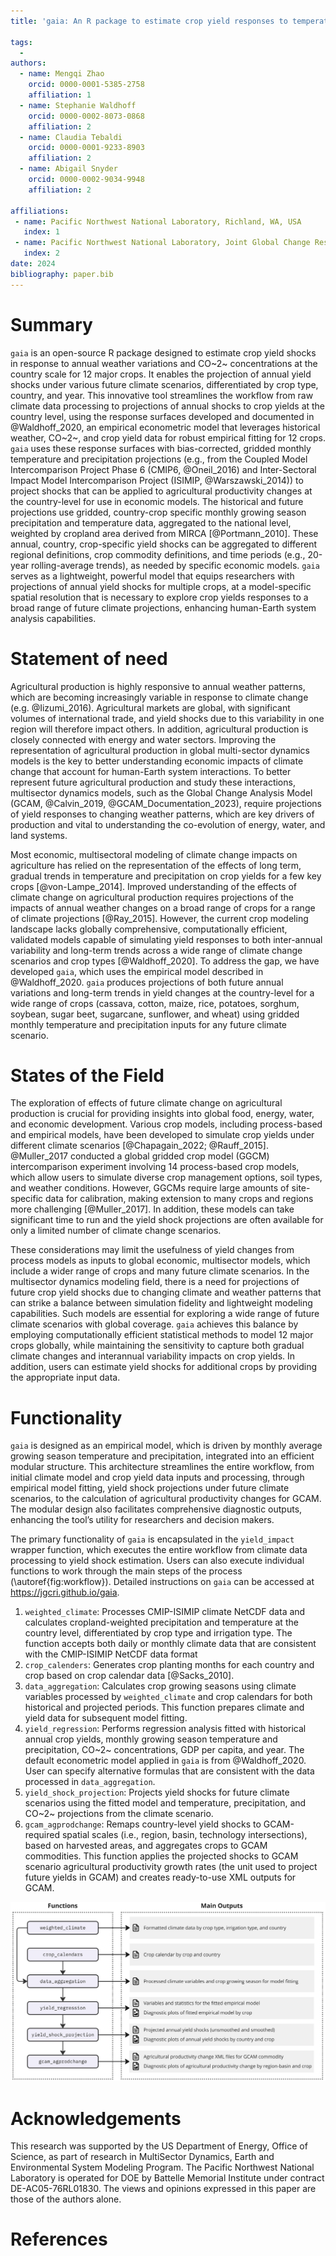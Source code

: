 ```yaml
---
title: 'gaia: An R package to estimate crop yield responses to temperature and precipitation'

tags:
  - 
authors:
  - name: Mengqi Zhao
    orcid: 0000-0001-5385-2758
    affiliation: 1
  - name: Stephanie Waldhoff
    orcid: 0000-0002-8073-0868
    affiliation: 2
  - name: Claudia Tebaldi
    orcid: 0000-0001-9233-8903
    affiliation: 2
  - name: Abigail Snyder
    orcid: 0000-0002-9034-9948
    affiliation: 2

affiliations:
 - name: Pacific Northwest National Laboratory, Richland, WA, USA
   index: 1
 - name: Pacific Northwest National Laboratory, Joint Global Change Research Institute, College Park, MD, USA
   index: 2
date: 2024
bibliography: paper.bib
---
```


# Summary

`gaia` is an open-source R package designed to estimate crop yield shocks in response to annual weather variations and CO~2~ concentrations at the country scale for 12 major crops. It enables the projection of annual yield shocks under various future climate scenarios, differentiated by crop type, country, and year. This innovative tool streamlines the workflow from raw climate data processing to projections of annual shocks to crop yields at the country level, using the response surfaces developed and documented in @Waldhoff_2020, an empirical econometric model that leverages historical weather, CO~2~, and crop yield data for robust empirical fitting for 12 crops. `gaia` uses these response surfaces with bias-corrected, gridded monthly temperature and precipitation projections (e.g., from the Coupled Model Intercomparison Project Phase 6 (CMIP6, @Oneil_2016) and Inter-Sectoral Impact Model Intercomparison Project (ISIMIP, @Warszawski_2014)) to project shocks that can be applied to agricultural productivity changes at the country-level for use in economic models. The historical and future projections use gridded, country-crop specific monthly growing season precipitation and temperature data, aggregated to the national level, weighted by cropland area derived from MIRCA [@Portmann_2010]. These annual, country, crop-specific yield shocks can be aggregated to different regional definitions, crop commodity definitions, and time periods (e.g., 20-year rolling-average trends), as needed by specific economic models. `gaia` serves as a lightweight, powerful model that equips researchers with projections of annual yield shocks for multiple crops, at a model-specific spatial resolution that is necessary to explore crop yields responses to a broad range of future climate projections, enhancing human-Earth system analysis capabilities.


# Statement of need

Agricultural production is highly responsive to annual weather patterns, which are becoming increasingly variable in response to climate change (e.g. @Iizumi_2016). Agricultural markets are global, with significant volumes of international trade, and yield shocks due to this variability in one region will therefore impact others. In addition, agricultural production is closely connected with energy and water sectors. Improving the representation of agricultural production in global multi-sector dynamics models is the key to better understanding economic impacts of climate change that account for human-Earth system interactions. To better represent future agricultural production and study these interactions, multisector dynamics models, such as the Global Change Analysis Model (GCAM, @Calvin_2019, @GCAM_Documentation_2023), require projections of yield responses to changing weather patterns, which are key drivers of production and vital to understanding the co-evolution of energy, water, and land systems.

Most economic, multisectoral modeling of climate change impacts on agriculture has relied on the representation of the effects of long term, gradual trends in temperature and precipitation on crop yields for a few key crops [@von-Lampe_2014]. Improved understanding of the effects of climate change on agricultural production requires projections of the impacts of annual weather changes on a broad range of crops for a range of climate projections [@Ray_2015]. However, the current crop modeling landscape lacks globally comprehensive, computationally efficient, validated models capable of simulating yield responses to both inter-annual variability and long-term trends across a wide range of climate change scenarios and crop types [@Waldhoff_2020]. To address the gap, we have developed `gaia`, which uses the empirical model described in @Waldhoff_2020. `gaia` produces projections of both future annual variations and long-term trends in yield changes at the country-level for a wide range of crops (cassava, cotton, maize, rice, potatoes, sorghum, soybean, sugar beet, sugarcane, sunflower, and wheat) using gridded monthly temperature and precipitation inputs for any future climate scenario.


# States of the Field

The exploration of effects of future climate change on agricultural production is crucial for providing insights into global food, energy, water, and economic development. Various crop models, including process-based and empirical models, have been developed to simulate crop yields under different climate scenarios [@Chapagain_2022; @Rauff_2015]. @Muller_2017 conducted a global gridded crop model (GGCM) intercomparison experiment involving 14 process-based crop models, which allow users to simulate diverse crop management options, soil types, and weather conditions. However, GGCMs require large amounts of site-specific data for calibration, making extension to many crops and regions more challenging [@Muller_2017]. In addition, these models can take significant time to run and the yield shock projections are often available for only a limited number of climate change scenarios.

These considerations may limit the usefulness of yield changes from process models as inputs to global economic, multisector models, which include a wider range of crops and many future climate scenarios. In the multisector dynamics modeling field, there is a need for projections of future crop yield shocks due to changing climate and weather patterns that can strike a balance between simulation fidelity and lightweight modeling capabilities. Such models are essential for exploring a wide range of future climate scenarios with global coverage. `gaia` achieves this balance by employing computationally efficient statistical methods to model 12 major crops globally, while maintaining the sensitivity to capture both gradual climate changes and interannual variability impacts on crop yields. In addition, users can estimate yield shocks for additional crops by providing the appropriate input data.


# Functionality

`gaia` is designed as an empirical model, which is driven by monthly average growing season temperature and precipitation, integrated into an efficient modular structure. This architecture streamlines the entire workflow, from initial climate model and crop yield data inputs and processing, through empirical model fitting, yield shock projections under future climate scenarios, to the calculation of agricultural productivity changes for GCAM. The modular design also facilitates comprehensive diagnostic outputs, enhancing the tool’s utility for researchers and decision makers.

The primary functionality of `gaia` is encapsulated in the `yield_impact` wrapper function, which executes the entire workflow from climate data processing to yield shock estimation. Users can also execute individual functions to work through the main steps of the process (\autoref{fig:workflow}). Detailed instructions on `gaia` can be accessed at https://jgcri.github.io/gaia.


1. `weighted_climate`: Processes CMIP-ISIMIP climate NetCDF data and calculates cropland-weighted precipitation and temperature at the country level, differentiated by crop type and irrigation type. The function accepts both daily or monthly climate data that are consistent with the CMIP-ISIMIP NetCDF data format
2. `crop_calenders`: Generates crop planting months for each country and crop based on crop calendar data [@Sacks_2010].
3. `data_aggregation`: Calculates crop growing seasons using climate variables processed by `weighted_climate` and crop calendars for both historical and projected periods. This function prepares climate and yield data for subsequent model fitting.
4. `yield_regression`: Performs regression analysis fitted with historical annual crop yields, monthly growing season temperature and precipitation, CO~2~ concentrations, GDP per capita, and year. The default econometric model applied in `gaia` is from @Waldhoff_2020. User can specify alternative formulas that are consistent with the data processed in `data_aggregation`.
5. `yield_shock_projection`: Projects yield shocks for future climate scenarios using the fitted model and temperature, precipitation, and CO~2~ projections from the climate scenario.
6. `gcam_agprodchange`: Remaps country-level yield shocks to GCAM-required spatial scales (i.e., region, basin, technology intersections), based on harvested areas, and aggregates crops to GCAM commodities. This function applies the projected shocks to GCAM scenario agricultural productivity growth rates (the unit used to project future yields in GCAM) and creates ready-to-use XML outputs for GCAM.


![The gaia workflow showing the functions and the corresponding outputs of modeling crop yield shocks to weather variables using an empirical econometric model. \label{fig:workflow}](workflow.jpg)


# Acknowledgements
This research was supported by the US Department of Energy, Office of Science, as part of research in MultiSector Dynamics, Earth and Environmental System Modeling Program. The Pacific Northwest National Laboratory is operated for DOE by Battelle Memorial Institute under contract DE-AC05-76RL01830. The views and opinions expressed in this paper are those of the authors alone.

# References
